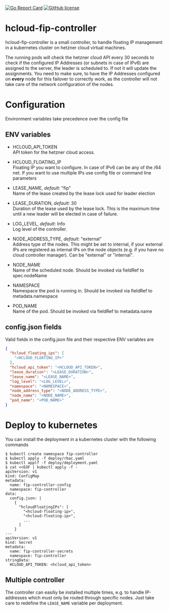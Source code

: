 [![Go Report Card](https://goreportcard.com/badge/github.com/cbeneke/hcloud-fip-controller)](https://goreportcard.com/report/github.com/cbeneke/hcloud-fip-controller)
[![GitHub license](https://img.shields.io/github/license/cbeneke/hcloud-fip-controller.svg)](https://github.com/cbeneke/hcloud-fip-controller/blob/master/LICENSE)

# hcloud-fip-controller
hcloud-fip-controller is a small controller, to handle floating IP management in a kubernetes cluster on hetzner cloud virtual machines.

The running pods will check the hetzner cloud API every 30 seconds to check if the configured IP Addresses (or subnets in case of IPv6) are assigned to the server, the leader is scheduled to. If not it will update the assignments.
You need to make sure, to have the IP Addresses configured on **every** node for this failover to correctly work, as the controller will not take care of the network configuration of the nodes.

# Configuration

Environment variables take precedence over the config file

## ENV variables

* HCLOUD_API_TOKEN  
API token for the hetzner cloud access.

* HCLOUD_FLOATING_IP  
Floating IP you want to configure. In case of IPv6 can be any of the /64 net. If you want to use multiple IPs use config file or command line parameters

* LEASE_NAME, *default:* "fip"  
Name of the lease created by the lease lock used for leader election

* LEASE_DURATION, *default:* 30  
Duration of the lease used by the lease lock. This is the maximum time until a new leader will be elected in case of failure.

* LOG_LEVEL, *default*: Info  
Log level of the controller.

* NODE_ADDRESS_TYPE, *default:* "external"  
Address type of the nodes. This might be set to internal, if your external IPs are  registered as internal IPs on the node objects (e.g. if you have no cloud controller manager). Can be "external" or "internal".

* NODE_NAME  
Name of the scheduled node. Should be invoked via fieldRef to spec.nodeName

* NAMESPACE  
Namespace the pod is running in. Should be invoked via fieldRef to metadata.namespace

* POD_NAME  
Name of the pod. Should be invoked via fieldRef to metadata.name

## config.json fields

Valid fields in the config.json file and their respective ENV variables are

```json
{
  "hcloud_floating_ips": [
    "<HCLOUD_FLOATING_IP>"
  ],
  "hcloud_api_token": "<HCLOUD_API_TOKEN>",
  "lease_duration": "<LEASE_DURATION>",
  "lease_name": "<LEASE_NAME>",
  "log_level": "<LOG_LEVEL>",
  "namespace": "<NAMESPACE>",
  "node_address_type": "<NODE_ADDRESS_TYPE>",
  "node_name": "<NODE_NAME>",
  "pod_name": "<POD_NAME>"
}
```

# Deploy to kubernetes

You can install the deployment in a kubernetes cluster with the following
commands

```
$ kubectl create namespace fip-controller
$ kubectl apply -f deploy/rbac.yaml
$ kubectl applf -f deploy/deployment.yaml
$ cat <<EOF | kubectl apply -f -
apiVersion: v1
kind: ConfigMap
metadata:
  name: fip-controller-config
  namespace: fip-controller
data:
  config.json: |
    {
      "hcloudFloatingIPs": [
        "<hcloud-floating-ip>",
        "<hcloud-floating-ip>",
        ...
      ]
    }
---
apiVersion: v1
kind: Secret
metadata:
  name: fip-controller-secrets
  namespace: fip-controller
stringData:
  HCLOUD_API_TOKEN: <hcloud_api_token>
```

## Multiple controller

The controller can easiliy be installed multiple times, e.g. to handle
IP-addresses which must only be routed through specific nodes. Just take
care to redefine the `LEASE_NAME` variable per deployment.
